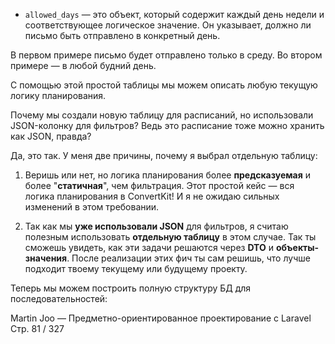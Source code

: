 * `allowed_days` — это объект, который содержит каждый день недели и соответствующее логическое значение.
Он указывает, должно ли письмо быть отправлено в конкретный день.

В первом примере письмо будет отправлено только в среду.
Во втором примере — в любой будний день.

С помощью этой простой таблицы мы можем описать любую текущую логику планирования.

Почему мы создали новую таблицу для расписаний, но использовали JSON-колонку для фильтров?
Ведь это расписание тоже можно хранить как JSON, правда?

Да, это так. У меня две причины, почему я выбрал отдельную таблицу:

1. Веришь или нет, но логика планирования более **предсказуемая** и более "**статичная**", чем фильтрация.
   Этот простой кейс — вся логика планирования в ConvertKit! И я не ожидаю сильных изменений в этом требовании.

2. Так как мы **уже использовали JSON** для фильтров, я считаю полезным использовать **отдельную таблицу** в этом случае.
   Так ты сможешь увидеть, как эти задачи решаются через **DTO** и **объекты-значения**.
   После реализации этих фич ты сам решишь, что лучше подходит твоему текущему или будущему проекту.

Теперь мы можем построить полную структуру БД для последовательностей:

Martin Joo — Предметно-ориентированное проектирование с Laravel
Стр. 81 / 327